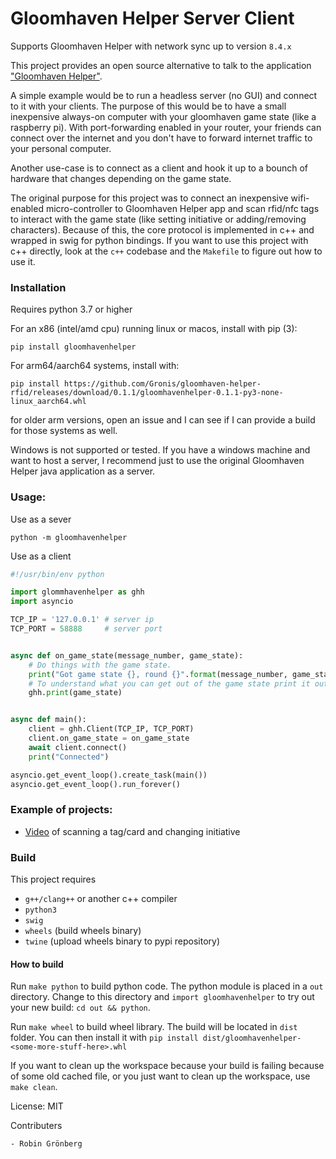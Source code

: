 Gloomhaven Helper Server Client
=

Supports Gloomhaven Helper with network sync up to version `8.4.x`

This project provides an open source alternative to talk to the application ["Gloomhaven Helper"](http://esotericsoftware.com/gloomhaven-helper).

A simple example would be to run a headless server (no GUI) and connect to it with your clients. The purpose of this would be to have a small inexpensive always-on computer with your gloomhaven game state (like a raspberry pi). With port-forwarding enabled in your router, your friends can connect over the internet and you don't have to forward internet traffic to your personal computer.

Another use-case is to connect as a client and hook it up to a bounch of hardware that changes depending on the game state.

The original purpose for this project was to connect an inexpensive wifi-enabled micro-controller to Gloomhaven Helper app and scan rfid/nfc tags to interact with the game state (like setting initiative or adding/removing characters). Because of this, the core protocol is implemented in c++ and wrapped in swig for python bindings. If you want to use this project with c++ directly, look at the `c++` codebase and the `Makefile` to figure out how to use it.

### Installation

Requires python 3.7 or higher

For an x86 (intel/amd cpu) running linux or macos, install with pip (3):

`pip install gloomhavenhelper`

For arm64/aarch64 systems, install with:

`pip install https://github.com/Gronis/gloomhaven-helper-rfid/releases/download/0.1.1/gloomhavenhelper-0.1.1-py3-none-linux_aarch64.whl`

for older arm versions, open an issue and I can see if I can provide a build for those systems as well.

Windows is not supported or tested. If you have a windows machine and want to host a server, I recommend just to use the original Gloomhaven Helper java application as a server.

### Usage:

Use as a sever

`python -m gloomhavenhelper`

Use as a client

```python
#!/usr/bin/env python

import glommhavenhelper as ghh
import asyncio

TCP_IP = '127.0.0.1' # server ip
TCP_PORT = 58888     # server port


async def on_game_state(message_number, game_state):
    # Do things with the game state.
    print("Got game state {}, round {}".format(message_number, game_state.round))
    # To understand what you can get out of the game state print it out
    ghh.print(game_state)


async def main():
    client = ghh.Client(TCP_IP, TCP_PORT)
    client.on_game_state = on_game_state
    await client.connect()
    print("Connected")

asyncio.get_event_loop().create_task(main())
asyncio.get_event_loop().run_forever()

```

### Example of projects:
- [Video](https://seafile.robingronberg.se/f/2d55fbea824c434eb6b7/) of scanning a tag/card and changing initiative


### Build

This project requires
- `g++/clang++` or another c++ compiler
- `python3`
- `swig`
- `wheels` (build wheels binary)
- `twine` (upload wheels binary to pypi repository)

#### How to build

Run `make python` to build python code. The python module is placed in a `out` directory. Change to this directory and `import gloomhavenhelper` to try out your new build: `cd out && python`.

Run `make wheel` to build wheel library. The build will be located in `dist` folder. You can then install it with `pip install dist/gloomhavenhelper-<some-more-stuff-here>.whl`

If you want to clean up the workspace because your build is failing because of some old cached file, or you just want to clean up the workspace, use `make clean`.

License: MIT

Contributers

    - Robin Grönberg
